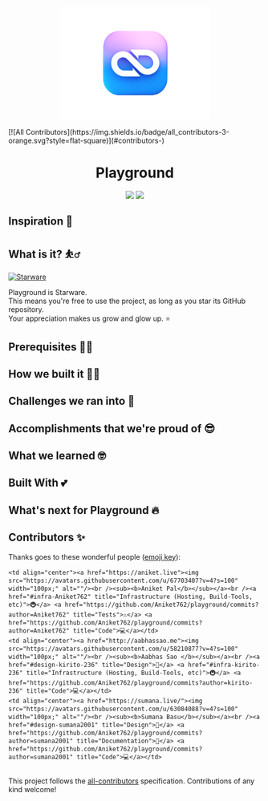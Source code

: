 <p align='center'><img src='https://github.com/Aniket762/playground/blob/main/assets/playground-logo.png' width="300" ></p>
<!-- ALL-CONTRIBUTORS-BADGE:START - Do not remove or modify this section -->
[![All Contributors](https://img.shields.io/badge/all_contributors-3-orange.svg?style=flat-square)](#contributors-)
<!-- ALL-CONTRIBUTORS-BADGE:END -->
<h1 align='center'> Playground</h1>
<p align='center'>
<img src='http://ForTheBadge.com/images/badges/built-by-developers.svg'>&nbsp;<img src='http://ForTheBadge.com/images/badges/built-with-love.svg'>
</p>




## Inspiration 🧠

## What is it? ⛹️‍♂️



[![Starware](https://img.shields.io/badge/⭐-Starware-f5a91a?labelColor=black)](https://github.com/zepfietje/starware)

Playground is Starware.  
This means you're free to use the project, as long as you star its GitHub repository.  
Your appreciation makes us grow and glow up. ⭐


## Prerequisites 👨‍💻

## How we built it 🧑‍💻

## Challenges we ran into 🥺

## Accomplishments that we're proud of 😎

## What we learned 🤓

## Built With 💕



## What's next for Playground 🔥



## Contributors ✨

Thanks goes to these wonderful people ([emoji key](https://allcontributors.org/docs/en/emoji-key)):

<!-- ALL-CONTRIBUTORS-LIST:START - Do not remove or modify this section -->
<!-- prettier-ignore-start -->
<!-- markdownlint-disable -->
<table>
  <tr>

    <td align="center"><a href="https://aniket.live"><img src="https://avatars.githubusercontent.com/u/67703407?v=4?s=100" width="100px;" alt=""/><br /><sub><b>Aniket Pal</b></sub></a><br /><a href="#infra-Aniket762" title="Infrastructure (Hosting, Build-Tools, etc)">🚇</a> <a href="https://github.com/Aniket762/playground/commits?author=Aniket762" title="Tests">⚠️</a> <a href="https://github.com/Aniket762/playground/commits?author=Aniket762" title="Code">💻</a></td>
    <td align="center"><a href="http://aabhassao.me"><img src="https://avatars.githubusercontent.com/u/58210877?v=4?s=100" width="100px;" alt=""/><br /><sub><b>Aabhas Sao </b></sub></a><br /><a href="#design-kirito-236" title="Design">🎨</a> <a href="#infra-kirito-236" title="Infrastructure (Hosting, Build-Tools, etc)">🚇</a> <a href="https://github.com/Aniket762/playground/commits?author=kirito-236" title="Code">💻</a></td>
    <td align="center"><a href="https://sumana.live/"><img src="https://avatars.githubusercontent.com/u/63084088?v=4?s=100" width="100px;" alt=""/><br /><sub><b>Sumana Basu</b></sub></a><br /><a href="#design-sumana2001" title="Design">🎨</a> <a href="https://github.com/Aniket762/playground/commits?author=sumana2001" title="Documentation">📖</a> <a href="https://github.com/Aniket762/playground/commits?author=sumana2001" title="Code">💻</a></td>

  </tr>
</table>

<!-- markdownlint-restore -->
<!-- prettier-ignore-end -->

<!-- ALL-CONTRIBUTORS-LIST:END -->

This project follows the [all-contributors](https://github.com/all-contributors/all-contributors) specification. Contributions of any kind welcome!